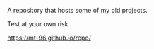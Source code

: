 

A repository that hosts some of my old projects.

Test at your own risk.

https://mt-96.github.io/repo/

